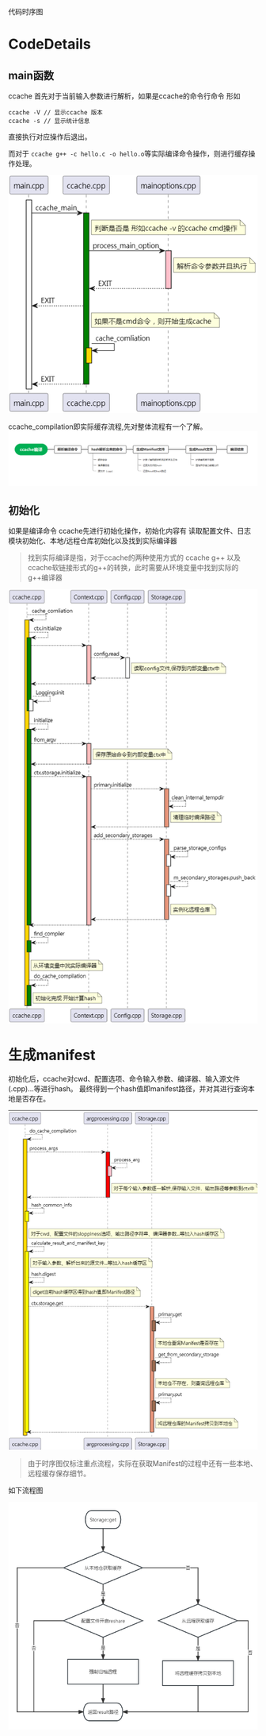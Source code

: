 代码时序图
# CodeDetails
## main函数
ccache 首先对于当前输入参数进行解析，如果是ccache的命令行命令 形如
```
ccache -V // 显示ccache 版本
ccache -s // 显示统计信息
```
直接执行对应操作后退出。

而对于 `ccache g++ -c hello.c -o hello.o`等实际编译命令操作，则进行缓存操作处理。

![main](./01-main.png)

ccache_compilation即实际缓存流程,先对整体流程有一个了解。
![ccache整体流程](../usage/pic/2-原理介绍/ccache编译流程.png)
## 初始化
如果是编译命令
ccache先进行初始化操作，初始化内容有 读取配置文件、日志模块初始化、本地/远程仓库初始化以及找到实际编译器
> 找到实际编译是指，对于ccache的两种使用方式的 ccache g++ 以及ccache软链接形式的g++的转换，此时需要从环境变量中找到实际的g++编译器

![初始化](./02-%E5%88%9D%E5%A7%8B%E5%8C%96.png)

# 生成manifest

初始化后，ccache对cwd、配置选项、命令输入参数、编译器、输入源文件(.cpp)...等进行hash。
最终得到一个hash值即manifest路径，并对其进行查询本地是否存在。

![生成manifest](./%E7%94%9F%E6%88%90Manifest.png)

> 由于时序图仅标注重点流程，实际在获取Manifest的过程中还有一些本地、远程缓存保存细节。

如下流程图

![直连命中](./%E8%8E%B7%E5%8F%96%E7%BC%93%E5%AD%98%E9%80%BB%E8%BE%91.png)